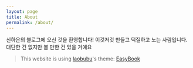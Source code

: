 ```yaml
---
layout: page
title: About
permalink: /about/
---
```


신하은의 블로그에 오신 것을 환영합니다!
이것저것 만들고 덕질하고 노는 사람입니다.
대단한 건 없지만 볼 만한 건 있을 거예요

> This website is using [laobubu](http://laobubu.net)'s theme: [EasyBook](https://github.com/laobubu/jekyll-theme-EasyBook)
